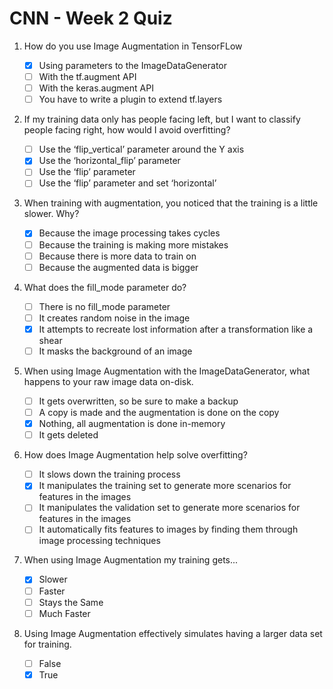 # CNN - Week 2 Quiz

1. How do you use Image Augmentation in TensorFLow

   - [X] Using parameters to the ImageDataGenerator
   - [ ] With the tf.augment API
   - [ ] With the keras.augment API
   - [ ] You have to write a plugin to extend tf.layers

2. If my training data only has people facing left, but I want to classify people facing right, how would I avoid overfitting?

   - [ ] Use the ‘flip_vertical’ parameter around the Y axis
   - [X] Use the ‘horizontal_flip’ parameter
   - [ ] Use the ‘flip’ parameter
   - [ ] Use the ‘flip’ parameter and set ‘horizontal’

3. When training with augmentation, you noticed that the training is a little slower. Why?

   - [X] Because the image processing takes cycles
   - [ ] Because the training is making more mistakes
   - [ ] Because there is more data to train on
   - [ ] Because the augmented data is bigger

4. What does the fill_mode parameter do?

   - [ ] There is no fill_mode parameter
   - [ ] It creates random noise in the image
   - [X] It attempts to recreate lost information after a transformation like a shear
   - [ ] It masks the background of an image

5. When using Image Augmentation with the ImageDataGenerator, what happens to your raw image data on-disk.

   - [ ] It gets overwritten, so be sure to make a backup
   - [ ] A copy is made and the augmentation is done on the copy
   - [X] Nothing, all augmentation is done in-memory
   - [ ] It gets deleted

6. How does Image Augmentation help solve overfitting?

   - [ ] It slows down the training process
   - [X] It manipulates the training set to generate more scenarios for features in the images
   - [ ] It manipulates the validation set to generate more scenarios for features in the images
   - [ ] It automatically fits features to images by finding them through image processing techniques

7. When using Image Augmentation my training gets...

   - [X] Slower
   - [ ] Faster
   - [ ] Stays the Same
   - [ ] Much Faster

8. Using Image Augmentation effectively simulates having a larger data set for training.

   - [ ] False
   - [X] True
